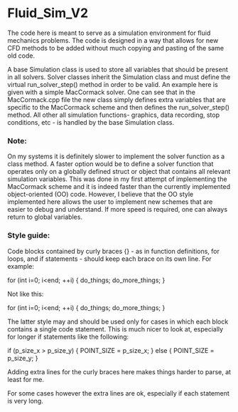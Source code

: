 # Fluid_Sim_V2

The code here is meant to serve as a simulation environment for fluid mechanics problems. The code is designed in a way that
allows for new CFD methods to be added without much copying and pasting of the same old code.

A base Simulation class is used to store all variables that should be present in all solvers. Solver classes inherit the Simulation class and must define the virtual run_solver_step() method in order to be valid. An example here is given with a simple MacCormack solver. One can see that in the MacCormack.cpp file the new class simply defines extra variables that are specific to the MacCormack scheme and then defines the run_solver_step() method. All other all simulation functions- graphics, data recording, stop conditions, etc - is handled by the base Simulation class.

### Note:
On my systems it is definitely slower to implement the solver function as a class method. A faster option would be to define a solver function that operates only on a globally defined struct or object that contains all relevant simulation variables. This was done in my first attempt of implementing the MacCormack scheme and it is indeed faster than the currently implemented object-oriented (OO) code. However, I believe that the OO style implemented here allows the user to implement new schemes that are easier to debug and understand. If more speed is required, one can always return to global variables.

### Style guide:
Code blocks contained by curly braces {} - as in function definitions, for loops, and if statements - should keep each brace on its own line. For example:

for (int i=0; i<end; ++i)
{
  do_things;
  do_more_things;
}

Not like this:

for (int i=0; i<end; ++i) {
  do_things;
  do_more_things;
}

The latter style may and should be used only for cases in which each block contains a single code statement. This is much nicer to look at, especially for longer if statements like the following:

if (p_size_x > p_size_y) {
  POINT_SIZE = p_size_x;
} else {
  POINT_SIZE = p_size_y;
}

Adding extra lines for the curly braces here makes things harder to parse, at least for me. 

For some cases however the extra lines are ok, especially if each statement is very long. 